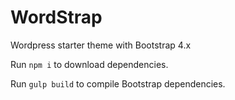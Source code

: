 # WordStrap
Wordpress starter theme with Bootstrap 4.x

Run `npm i` to download dependencies.

Run `gulp build` to compile Bootstrap dependencies.